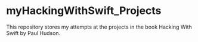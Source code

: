 # myHackingWithSwift_Projects
This repository stores my attempts at the projects in the book Hacking With Swift by Paul Hudson.
